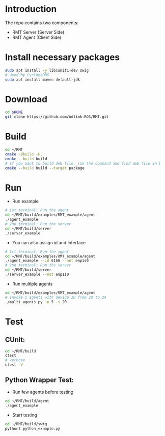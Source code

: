 # Introduction

The repo contains two components:

* RMT Server (Server Side)
* RMT Agent (Client Side)

# Install necessary packages

```bash
sudo apt install -y libcunit1-dev swig
# Used by CycloneDDS
sudo apt install maven default-jdk
```

# Download

```bash
cd $HOME
git clone https://github.com/Adlink-ROS/RMT.git
```

# Build

```bash
cd ~/RMT
cmake -Bbuild -H.
cmake --build build
# If you want to build deb file, run the command and find deb file in build folder
cmake --build build --target package
```

# Run

* Run example
  
```bash
# 1st terminal: Run the agent
cd ~/RMT/build/examples/RMT_example/agent
./agent_example
# 2nd terminal: Run the server
cd ~/RMT/build/server
./server_example
```

* You can also assign id and interface

```bash
# 1st terminal: Run the agent
cd ~/RMT/build/examples/RMT_example/agent
./agent_example --id 6166 --net enp1s0
# 2nd terminal: Run the server
cd ~/RMT/build/server
./server_example --net enp1s0
```

* Run multiple agents

```bash
cd ~/RMT/build/examples/RMT_example/agent
# invoke 5 agents with device ID from 20 to 24
./multi_agents.py -n 5 -s 20
```

# Test

## CUnit:

```bash
cd ~/RMT/build
ctest
# verbose
ctest -V
```

## Python Wrapper Test:

* Run few agents before testing

```bash
cd ~/RMT/build/agent
./agent_example
```

* Start testing

```bash
cd ~/RMT/build/swig
python3 python_example.py
```
